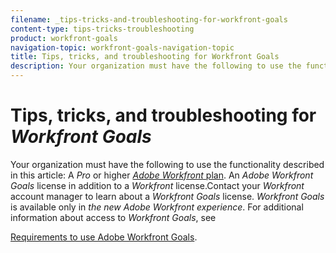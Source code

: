 ```yaml
---
filename: _tips-tricks-and-troubleshooting-for-workfront-goals
content-type: tips-tricks-troubleshooting
product: workfront-goals
navigation-topic: workfront-goals-navigation-topic
title: Tips, tricks, and troubleshooting for Workfront Goals
description: Your organization must have the following to use the functionality described in this article: A Pro or higher Adobe Workfront plan. An Adobe Workfront Goals license in addition to a Workfront license.Contact your Workfront account manager to learn about a Workfront Goals license. Workfront Goals is available only in the new Adobe Workfront experience. For additional information about access to Workfront Goals, see Requirements to use Adobe Workfront Goals.
---
```


# Tips, tricks, and troubleshooting for *Workfront Goals*

Your organization must have the following to use the functionality described in this article: A *Pro* or higher [*Adobe Workfront* plan](https://www.workfront.com/plans). An *Adobe Workfront Goals* license in addition to a *Workfront* license.Contact your *Workfront* account manager to learn about a *Workfront Goals* license. *Workfront Goals* is available only in *the new Adobe Workfront experience*. For additional information about access to *Workfront Goals*, see 

<!--
<a href="../../workfront-goals/goal-management/access-needed-for-wf-goals.md" class="MCXref xref" xrefformat="{para}" data-mc-conditions="QuicksilverOrClassic.Quicksilver">Requirements to use Adobe Workfront Goals</a>
-->

[Requirements to use Adobe Workfront Goals](../../workfront-goals/goal-management/access-needed-for-wf-goals.md).
